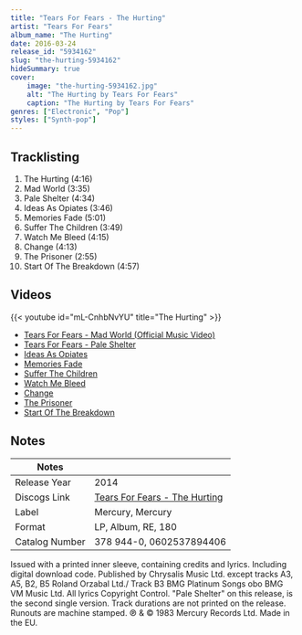 ```yaml
---
title: "Tears For Fears - The Hurting"
artist: "Tears For Fears"
album_name: "The Hurting"
date: 2016-03-24
release_id: "5934162"
slug: "the-hurting-5934162"
hideSummary: true
cover:
    image: "the-hurting-5934162.jpg"
    alt: "The Hurting by Tears For Fears"
    caption: "The Hurting by Tears For Fears"
genres: ["Electronic", "Pop"]
styles: ["Synth-pop"]
---
```


## Tracklisting
1. The Hurting (4:16)
2. Mad World (3:35)
3. Pale Shelter (4:34)
4. Ideas As Opiates (3:46)
5. Memories Fade (5:01)
6. Suffer The Children (3:49)
7. Watch Me Bleed (4:15)
8. Change (4:13)
9. The Prisoner (2:55)
10. Start Of The Breakdown (4:57)

## Videos
{{< youtube id="mL-CnhbNvYU" title="The Hurting" >}}
- [Tears For Fears - Mad World (Official Music Video)](https://www.youtube.com/watch?v=u1ZvPSpLxCg)
- [Tears For Fears - Pale Shelter](https://www.youtube.com/watch?v=BUfcT5OoP-8)
- [Ideas As Opiates](https://www.youtube.com/watch?v=Tf74rSHd1OY)
- [Memories Fade](https://www.youtube.com/watch?v=iuQSBr-YQYY)
- [Suffer The Children](https://www.youtube.com/watch?v=ASs_DtEBuO4)
- [Watch Me Bleed](https://www.youtube.com/watch?v=CqkA1aAkC1I)
- [Change](https://www.youtube.com/watch?v=-kU-jz8rVzw)
- [The Prisoner](https://www.youtube.com/watch?v=iU59GwY25fU)
- [Start Of The Breakdown](https://www.youtube.com/watch?v=n6sUE66Xv5o)


## Notes

| Notes          |             |
| ---------------| ----------- |
| Release Year   | 2014 |
| Discogs Link   | [Tears For Fears - The Hurting](https://www.discogs.com/release/5934162-Tears-For-Fears-The-Hurting) |
| Label          | Mercury, Mercury |
| Format         | LP, Album, RE, 180 |
| Catalog Number | 378 944-0, 0602537894406 |

Issued with a printed inner sleeve, containing credits and lyrics. Including digital download code.   Published by Chrysalis Music Ltd. except tracks A3, A5, B2, B5 Roland Orzabal Ltd./ Track B3 BMG Platinum Songs obo BMG VM Music Ltd. All lyrics Copyright Control.  "Pale Shelter" on this release, is the second single version.  Track durations are not printed on the release.  Runouts are machine stamped.  ℗ & © 1983 Mercury Records Ltd.  Made in the EU.

